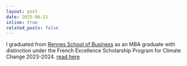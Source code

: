```yaml
---
layout: post
date: 2025-06-21
inline: true
related_posts: false
---
```


I graduated from <a href='https://www.rennes-sb.com/' target=blank>Rennes School of Business</a> as an MBA graduate with distinction under the French Excellence Scholarship Program for Climate Change 2023-2024. <a href='https://www.linkedin.com/feed/update/urn:li:activity:7342474322545995776/' target=blank>read here</a>
